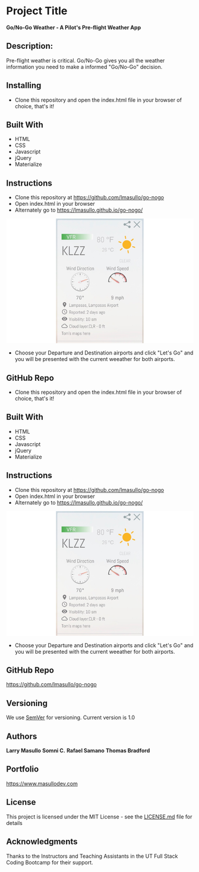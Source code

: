 # Project Title

**Go/No-Go Weather - A Pilot's Pre-flight Weather App**

## Description:

Pre-flight weather is critical. Go/No-Go gives you all the weather information you need to make a informed "Go/No-Go" decision.

## Installing

- Clone this repository and open the index.html file in your browser of choice, that's it!

## Built With

- HTML
- CSS
- Javascript
- jQuery
- Materialize

## Instructions

- Clone this repository at https://github.com/lmasullo/go-nogo
- Open index.html in your browser
- Alternately go to https://lmasullo.github.io/go-nogo/

![alt text](assets/images/gonogo.png "Home Page")

- Choose your Departure and Destination airports and click "Let's Go" and you will be presented with the current weeather for both airports.

## GitHub Repo

* Clone this repository and open the index.html file in your browser of choice, that's it!

## Built With

* HTML
* CSS
* Javascript
* jQuery
* Materialize

## Instructions

* Clone this repository at https://github.com/lmasullo/go-nogo
* Open index.html in your browser
* Alternately go to https://lmasullo.github.io/go-nogo/


![alt text](assets/images/gonogo.png "Home Page")

* Choose your Departure and Destination airports and click "Let's Go" and you will be presented with the current weeather for both airports.

## GitHub Repo
https://github.com/lmasullo/go-nogo

## Versioning

We use [SemVer](http://semver.org/) for versioning. 
Current version is 1.0

## Authors

**Larry Masullo**
**Somni C.**
**Rafael Samano**
**Thomas Bradford**

## Portfolio
https://www.masullodev.com

## License

This project is licensed under the MIT License - see the [LICENSE.md](LICENSE.md) file for details

## Acknowledgments

Thanks to the Instructors and Teaching Assistants in the UT Full Stack Coding Bootcamp for their support.
